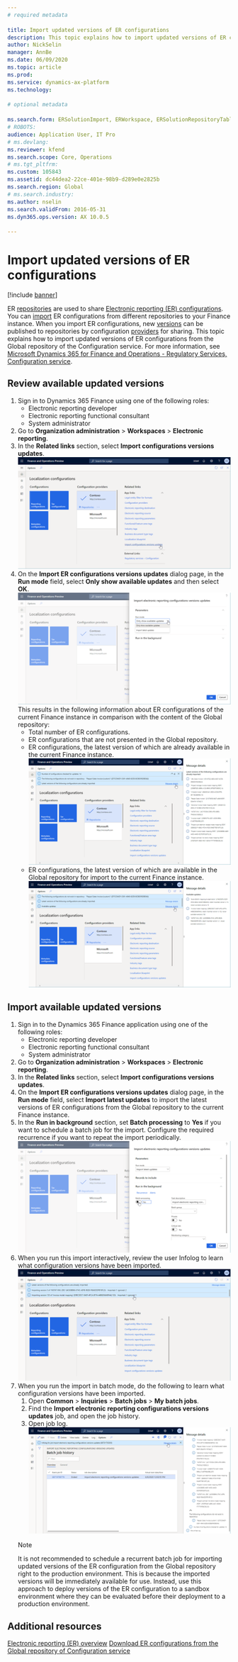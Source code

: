 ```yaml
---
# required metadata

title: Import updated versions of ER configurations 
description: This topic explains how to import updated versions of ER configurations from the Global repository of the Configuration service.
author: NickSelin
manager: AnnBe
ms.date: 06/09/2020
ms.topic: article
ms.prod: 
ms.service: dynamics-ax-platform
ms.technology: 

# optional metadata

ms.search.form: ERSolutionImport, ERWorkspace, ERSolutionRepositoryTable
# ROBOTS: 
audience: Application User, IT Pro
# ms.devlang: 
ms.reviewer: kfend
ms.search.scope: Core, Operations
# ms.tgt_pltfrm: 
ms.custom: 105843
ms.assetid: dc44dea2-22ce-401e-98b9-d289e0e2825b
ms.search.region: Global
# ms.search.industry: 
ms.author: nselin
ms.search.validFrom: 2016-05-31
ms.dyn365.ops.version: AX 10.0.5

---
```


# Import updated versions of ER configurations

[!include [banner](../includes/banner.md)]

ER [repositories](general-electronic-reporting.md#Repository) are used to share [Electronic reporting (ER) configurations](general-electronic-reporting.md#Configuration). You can [import](download-electronic-reporting-configuration-lcs.md) ER configurations from different repositories to your Finance instance. When you import ER configurations, new [versions](general-electronic-reporting.md#component-versioning) can be published to repositories by configuration [providers](general-electronic-reporting.md#Provider) for sharing. This topic explains how to import updated versions of ER configurations from the Global repository of the Configuration service. For more information, see [Microsoft Dynamics 365 for Finance and Operations - Regulatory Services, Configuration service](https://docs.microsoft.com/business-applications-release-notes/october18/dynamics365-finance-operations/regulatory-service-configuration).

## Review available updated versions

1. Sign in to Dynamics 365 Finance using one of the following roles:
    - Electronic reporting developer
    - Electronic reporting functional consultant
    - System administrator
2. Go to **Organization administration** > **Workspaces** > **Electronic reporting**.
3. In the **Related links** section, select **Import configurations versions updates**.
    <br>![Electronic reporting workspace](./media/er-download-updated-versions-global-repo1.png)
4. On the **Import ER configurations versions updates** dialog page, in the **Run mode** field, select **Only show available updates** and then select **OK**. 
    <br>![Electronic reporting workspace](./media/er-download-updated-versions-global-repo2.png)
    This results in the following information about ER configurations of the current Finance instance in comparison with the content of the Global repository:
    - Total number of ER configurations.
    - ER configurations that are not presented in the Global repository.
    - ER configurations, the latest version of which are already available in the current Finance instance.
    <br>![Electronic reporting workspace](./media/er-download-updated-versions-global-repo3.png)
    - ER configurations, the latest version of which are available in the Global repository for import to the current Finance instance.
    <br>![Electronic reporting workspace](./media/er-download-updated-versions-global-repo4.png)

## Import available updated versions

1. Sign in to the Dynamics 365 Finance application using one of the following roles:
    - Electronic reporting developer
    - Electronic reporting functional consultant
    - System administrator
2. Go to **Organization administration** > **Workspaces** > **Electronic reporting**.
3. In the **Related links** section, select **Import configurations versions updates**.
4. On the **Import ER configurations versions updates** dialog page, in the **Run mode** field, select **Import latest updates** to import the latest versions of ER configurations from the Global repository to the current Finance instance.
5. In the **Run in background** section, set **Batch processing** to **Yes** if you want to schedule a batch job for the import. Configure the required recurrence if you want to repeat the import periodically.
    <br>![Electronic reporting workspace](./media/er-download-updated-versions-global-repo5.png)
6. When you run this import interactively, review the user Infolog to learn what configuration versions have been imported. 
    <br>![Electronic reporting workspace](./media/er-download-updated-versions-global-repo6.png)
7. When you run the import in batch mode, do the following to learn what configuration versions have been imported.
    1.  Open **Common** \> **Inquiries** \> **Batch jobs** \> **My batch jobs**.
    2.  Find the **Import electronic reporting configurations versions updates** job, and open the job history.
    3.  Open job log.
    <br>![Electronic reporting workspace](./media/er-download-updated-versions-global-repo7.png)
    > [!Note]
    > It is not recommended to schedule a recurrent batch job for importing updated versions of the ER configuration from the Global repository right to the production environment. This is because the imported versions will be immediately available for use. Instead, use this approach to deploy versions of the ER configuration to a sandbox environment where they can be evaluated before their deployment to a production environment.

## Additional resources

[Electronic reporting (ER) overview](general-electronic-reporting.md)
[Download ER configurations from the Global repository of Configuration service](er-download-configurations-global-repo.md)

